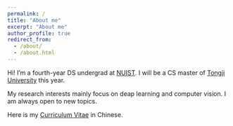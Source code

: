 ```yaml
---
permalink: /
title: "About me"
excerpt: "About me"
author_profile: true
redirect_from: 
  - /about/
  - /about.html
---
```


Hi! I’m a fourth-year DS undergrad at [NUIST](https://en.nuist.edu.cn/main.htm). I will be a CS master of [Tongji University](https://en.tongji.edu.cn/p/#/) this year.

My research interests mainly focus on deap learning and computer vision. I am always open to new topics.

Here is my [Curriculum Vitae](http://yuqi-miao.github.io/files/CN-CV.pdf) in Chinese.

<!--哈哈我是注释，不会在浏览器中显示。
A data-driven personal website
======
Like many other Jekyll-based GitHub Pages templates, academicpages makes you separate the website's content from its form. The content & metadata of your website are in structured markdown files, while various other files constitute the theme, specifying how to transform that content & metadata into HTML pages. You keep these various markdown (.md), YAML (.yml), HTML, and CSS files in a public GitHub repository. Each time you commit and push an update to the repository, the [GitHub pages](https://pages.github.com/) service creates static HTML pages based on these files, which are hosted on GitHub's servers free of charge.
-->
